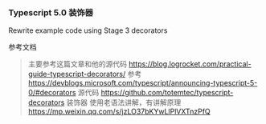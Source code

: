 ### Typescript 5.0 装饰器

Rewrite example code using Stage 3 decorators

参考文档

> 主要参考这篇文章和他的源代码 https://blog.logrocket.com/practical-guide-typescript-decorators/
> 参考 https://devblogs.microsoft.com/typescript/announcing-typescript-5-0/#decorators
> 源代码 https://github.com/totemtec/typescript-decorators
> 装饰器 使用老语法讲解，有讲解原理 https://mp.weixin.qq.com/s/jzLO37bKYwLlPlVXTnzPfQ  

